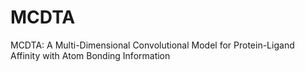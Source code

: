 # MCDTA
MCDTA: A Multi-Dimensional Convolutional Model for Protein-Ligand Affinity with Atom Bonding Information
